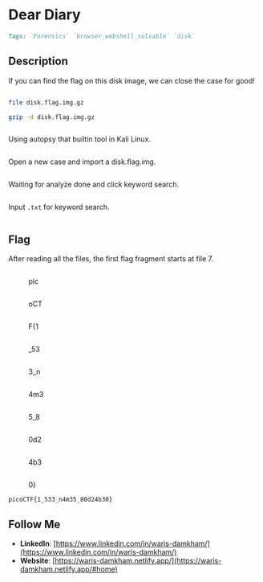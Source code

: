 # Dear Diary

```markdown
Tags: `Forensics` `browser_webshell_solvable` `disk`
```

## **Description**

If you can find the flag on this disk image, we can close the case for good!

<figure><img src="../.gitbook/assets/image (17).png" alt=""><figcaption></figcaption></figure>

```sh
file disk.flag.img.gz

gzip -d disk.flag.img.gz
```

<figure><img src="../.gitbook/assets/image (18).png" alt=""><figcaption></figcaption></figure>

Using autopsy that builtin tool in Kali Linux.

<figure><img src="../.gitbook/assets/image (19).png" alt=""><figcaption></figcaption></figure>

Open a new case and import a disk.flag.img.

<figure><img src="../.gitbook/assets/image (20).png" alt=""><figcaption></figcaption></figure>

Waiting for analyze done and click keyword search.&#x20;

<figure><img src="../.gitbook/assets/image (21).png" alt=""><figcaption></figcaption></figure>

Input `.txt` for keyword search.

<figure><img src="../.gitbook/assets/image (22).png" alt=""><figcaption></figcaption></figure>

## Flag

After reading all the files, the first flag fragment starts at file 7.

<figure><img src="../.gitbook/assets/image (23).png" alt=""><figcaption><p>pic</p></figcaption></figure>

<figure><img src="../.gitbook/assets/image (24).png" alt=""><figcaption><p>oCT</p></figcaption></figure>

<figure><img src="../.gitbook/assets/image (25).png" alt=""><figcaption><p>F{1</p></figcaption></figure>

<figure><img src="../.gitbook/assets/image (26).png" alt=""><figcaption><p>_53</p></figcaption></figure>

<figure><img src="../.gitbook/assets/image (27).png" alt=""><figcaption><p>3_n</p></figcaption></figure>

<figure><img src="../.gitbook/assets/image (28).png" alt=""><figcaption><p>4m3</p></figcaption></figure>

<figure><img src="../.gitbook/assets/image (29).png" alt=""><figcaption><p>5_8</p></figcaption></figure>

<figure><img src="../.gitbook/assets/image (30).png" alt=""><figcaption><p>0d2</p></figcaption></figure>

<figure><img src="../.gitbook/assets/image (31).png" alt=""><figcaption><p>4b3</p></figcaption></figure>

<figure><img src="../.gitbook/assets/image (32).png" alt=""><figcaption><p>0}</p></figcaption></figure>

```
picoCTF{1_533_n4m35_80d24b30}
```

## Follow Me

* **LinkedIn**: [https://www.linkedin.com/in/waris-damkham/](https://www.linkedin.com/in/waris-damkham/)
* **Website**: [https://waris-damkham.netlify.app/](https://waris-damkham.netlify.app/#home)

